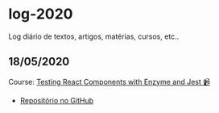 # log-2020
Log diário de textos, artigos, matérias, cursos, etc..

## 18/05/2020
Course: [Testing React Components with Enzyme and Jest 📹](https://egghead.io/courses/test-react-components-with-enzyme-and-jest)
* [Repositório no GitHub](https://github.com/JulianoPadilha/learning-jest-with-enzyme)
